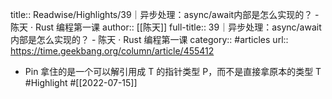 title:: Readwise/Highlights/39｜异步处理：async/await内部是怎么实现的？ - 陈天 · Rust 编程第一课
author:: [[陈天]]
full-title:: 39｜异步处理：async/await内部是怎么实现的？ - 陈天 · Rust 编程第一课
category:: #articles
url:: https://time.geekbang.org/column/article/455412

- Pin 拿住的是一个可以解引用成 T 的指针类型 P，而不是直接拿原本的类型 T #Highlight #[[2022-07-15]]